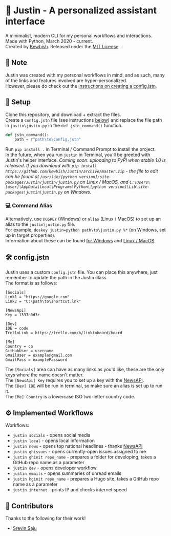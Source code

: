 # :robot: Justin - A personalized assistant interface
A minimalist, modern CLI for my personal workflows and interactions.  
Made with Python, March 2020 - current.  
Created by [Kewbish](https://github.com/kewbish).
Released under the [MIT License](https://opensource.org/licenses/MIT).  

## :memo: Note
Justin was created with my personal workflows in mind, and as such, many of the links and features involved are hyper-personalized.  
However, please do check out the [instructions on creating a config.jstn](#configjstn).

## :wrench: Setup
Clone this repository, and download + extract the files.  
Create a `config.jstn` file (see instructions [below](#configjstn)) and replace the file path in `justin\justin.py` in the `def jstn_command()` function.  
```python
def jstn_command():
    path = r"path\to\config.jstn"
```
Run `pip install .` in Terminal / Command Prompt to install the project.  
In the future, when you run `justin` in Terminal, you'll be greeted with Justin's helper interface.
*Coming soon: uploading to PyPI when stable 1.0 is released.*
*If you download with `pip install https://github.com/kewbish/Justin/archive/master.zip` - the file to edit can be found at `/usr/lib/[python version]/site-packages/Justin/justin/justin.py` on Linux / MacOS, and `C:\Users\[user]\AppData\Local\Programs\Python\[python version]\Lib\site-packages\justin\justin.py` on Windows.*

### :computer: Command Alias
Alternatively, use `DOSKEY` (Windows) or `alias` (Linux / MacOS) to set up an alias to the `justin\justin.py` file.  
For example, `doskey justin=python path\to\justin.py %*` (on Windows, set up in target properties).  
Information about these can be found [for Windows](https://superuser.com/a/1517751) and [Linux / MacOS](https://askubuntu.com/a/17538).  

## :hammer_and_wrench: config.jstn
Justin uses a custom `config.jstn` file. You can place this anywhere, just remember to update the path in the Justin class.  
The format is as follows:
```
[Socials]
Link1 = "https://google.com"
Link2 = "C:\path\to\shortcut.lnk"

[NewsApi]
Key = 1337c0d3r

[Dev]
IDE = code
TrelloLink = https://trello.com/b/linktoboard/board

[Me]
Country = ca
GitHubUser = username
GmailUser = example@gmail.com
GmailPass = examplePassword
```
The `[Socials]` area can have as many links as you'd like, these are the only keys where the name doesn't matter.  
The `[NewsApi] Key` requires you to set up a key with the [NewsAPI](https://newsapi.org).  
The `[Dev] IDE` will be run in terminal, so make sure an alias is set up to run it.  
The `[Me] Country` is a lowercase ISO two-letter country code.  

## :gear: Implemented Workflows
Workflows:
- `justin socials` - opens social media
- `justin local` - opens local information
- `justin news` - opens top national headlines - thanks [NewsAPI](https://newsapi.org)
- `justin ghissues` - opens currently-open issues assigned to me
- `justin ghinit repo_name` - prepares a folder for developing, takes a GitHub repo name as a parameter
- `justin dev` - opens developer workflow
- `justin emails` - opens summaries of unread emails
- `justin hginit repo_name` - prepares a Hugo site, takes a GitHub repo name as a parameter  
- `justin internet` - prints IP and checks internet speed

## :handshake: Contributors
Thanks to the following for their work!  
- [Srevin Saju](https://github.com/srevinsaju)
